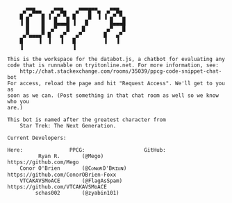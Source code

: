          ▄▀▀█▄▄   ▄▀▀█▄   ▄▀▀▀█▀▀▄  ▄▀▀█▄  
        █ ▄▀   █ ▐ ▄▀ ▀▄ █    █  ▐ ▐ ▄▀ ▀▄ 
        ▐ █    █   █▄▄▄█ ▐   █       █▄▄▄█ 
          █    █  ▄▀   █    █       ▄▀   █ 
         ▄▀▄▄▄▄▀ █   ▄▀   ▄▀       █   ▄▀  
        █     ▐  ▐   ▐   █         ▐   ▐   
        ▐                ▐                 
        
    This is the workspace for the databot.js, a chatbot for evaluating any
    code that is runnable on tryitonline.net. For more information, see:
        http://chat.stackexchange.com/rooms/35039/ppcg-code-snippet-chat-bot
    For access, reload the page and hit "Request Access". We'll get to you as
    soon as we can. (Post something in that chat room as well so we know who you
    are.)
    
    This bot is named after the greatest character from 
        Star Trek: The Next Generation.
        
    Current Developers:
    
    Here:               PPCG:                   GitHub:
              Ryan R.       (@Mego)                 https://github.com/Mego
        Conor O'Brien       (@CᴏɴᴏʀO'Bʀɪᴇɴ)         https://github.com/ConorOBrien-Foxx
        VTCAKAVSMoACE       (@FlagAsSpam)           https://github.com/VTCAKAVSMoACE
             schas002       (@zyabin101)            